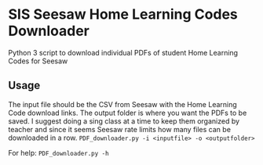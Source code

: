# SIS Seesaw Home Learning Codes Downloader
 Python 3 script to download individual PDFs of student Home Learning Codes for Seesaw
## Usage
 The input file should be the CSV from Seesaw with the Home Learning Code download links.  The output folder is where you want the PDFs to be saved.  I suggest doing a sing class at a time to keep them organized by teacher and since it seems Seesaw rate limits how many files can be downloaded in a row.
 `PDF_downloader.py -i <inputfile> -o <outputfolder>`

 For help:
 `PDF_downloader.py -h`
